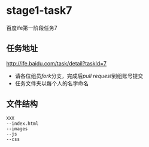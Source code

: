 # stage1-task7
百度ife第一阶段任务7
## 任务地址
http://ife.baidu.com/task/detail?taskId=7
- 请各位组员*fork*分支，完成后*pull request*到组账号提交
- 任务文件夹以每个人的名字命名 
## 文件结构
```
XXX
--index.html
--images
--js
--css
```
